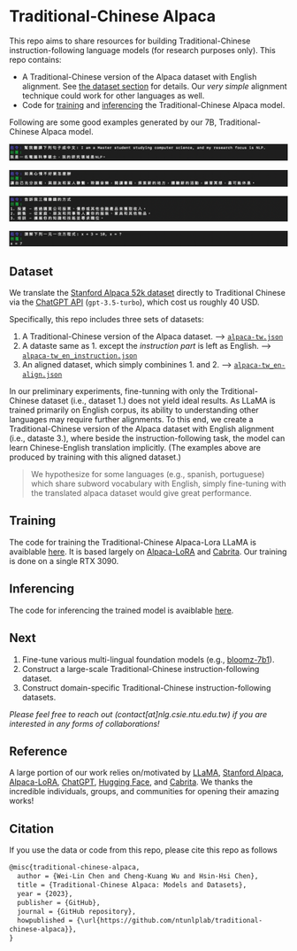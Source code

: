 # Traditional-Chinese Alpaca

This repo aims to share resources for building Traditional-Chinese instruction-following language models (for research purposes only). This repo contains:
  - A Traditional-Chinese version of the Alpaca dataset with English alignment. See [the dataset section](#dataset) for details. Our *very simple* alignment technique could work for other languages as well.
  - Code for [training](#training) and [inferencing](#inferencing) the Traditional-Chinese Alpaca model.

Following are some good examples generated by our 7B, Traditional-Chinese Alpaca model.

![image](examples/example-1.png)

![image](examples/example-2.png)

![image](examples/example-3.png)

![image](examples/example-4.png)


## Dataset <a name="dataset"></a>
We translate the [Stanford Alpaca 52k dataset](https://github.com/tatsu-lab/stanford_alpaca/blob/main/alpaca_data.json) directly to Traditional Chinese via the [ChatGPT API](https://platform.openai.com/docs/guides/chat) (```gpt-3.5-turbo```), which cost us roughly 40 USD.

Specifically, this repo includes three sets of datasets:
1.  A Traditional-Chinese version of the Alpaca dataset. --> [```alpaca-tw.json```](data/alpaca-tw.json)
2.  A dataste same as 1. except the *instruction part* is left as English. --> [```alpaca-tw_en_instruction.json```](data/alpaca-tw_en_instruction.json)
3.  An aligned dataset, which simply combinines 1. and 2. --> [```alpaca-tw_en-align.json```](data/alpaca-tw_en-align.json)

In our preliminary experiments, fine-tunning with only the Trditional-Chinese dataset (i.e., dataset 1.) does not yield ideal results.
As LLaMA is trained primarily on English corpus, its ability to understanding other languages may require further alignments.
To this end, we create a Traditional-Chinese version of the Alpaca dataset with English alignment (i.e., dataste 3.), where beside the instruction-following task, the model can learn Chinese-English translation implicitly. (The examples above are produced by training with this aligned dataset.)
> We hypothesize for some languages (e.g., spanish, portuguese) which share subword vocabulary with English, simply fine-tuning with the translated alpaca dataset would give great performance.

## Training <a name="training"></a>
The code for training the Traditional-Chinese Alpaca-Lora LLaMA is avaiblable [here](code/finetune.py).
It is based largely on [Alpaca-LoRA](https://github.com/tloen/alpaca-lora) and [Cabrita](https://github.com/22-hours/cabrita).
Our training is done on a single RTX 3090.

## Inferencing <a name="inferencing"></a>
The code for inferencing the trained model is avaiblable [here](code/inference.py).

## Next
1. Fine-tune various multi-lingual foundation models (e.g., [bloomz-7b1](https://huggingface.co/bigscience/bloomz-7b1)).
2. Construct a large-scale Traditional-Chinese instruction-following dataset. 
2. Construct domain-specific Traditional-Chinese instruction-following datasets.

*Please feel free to reach out (contact[at]nlg.csie.ntu.edu.tw) if you are interested in any forms of collaborations!*

## Reference
A large portion of our work relies on/motivated by [LLaMA](https://arxiv.org/abs/2302.13971), [Stanford Alpaca](https://github.com/tatsu-lab/stanford_alpaca), [Alpaca-LoRA](https://github.com/tloen/alpaca-lora), [ChatGPT](https://openai.com/blog/chatgpt), [Hugging Face](https://huggingface.co/), and [Cabrita](https://github.com/22-hours/cabrita).
We thanks the incredible individuals, groups, and communities for opening their amazing works!

## Citation
If you use the data or code from this repo, please cite this repo as follows
```
@misc{traditional-chinese-alpaca,
  author = {Wei-Lin Chen and Cheng-Kuang Wu and Hsin-Hsi Chen},
  title = {Traditional-Chinese Alpaca: Models and Datasets},
  year = {2023},
  publisher = {GitHub},
  journal = {GitHub repository},
  howpublished = {\url{https://github.com/ntunlplab/traditional-chinese-alpaca}},
}
```
